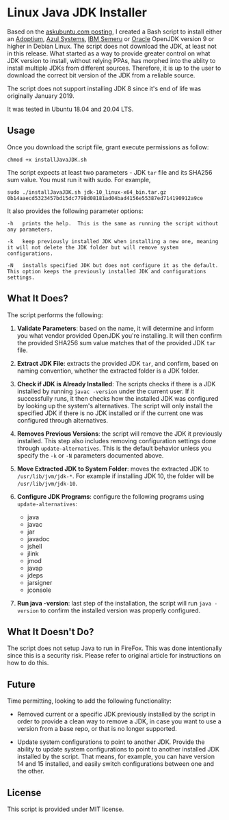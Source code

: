 
# Linux Java JDK Installer

Based on the [askubuntu.com posting](https://askubuntu.com/questions/56104/how-can-i-install-sun-oracles-proprietary-java-jdk-6-7-8-or-jre), I created a Bash script to install either an [Adoptium](https://adoptium.net/), [Azul Systems](https://www.azul.com/downloads/zulu-community/?architecture=x86-64-bit&package=jdk), [IBM Semeru](https://developer.ibm.com/languages/java/semeru-runtimes/downloads) or [Oracle](http://openjdk.java.net/) OpenJDK version 9 or higher in Debian Linux.  The script does not download the JDK, at least not in this release. What started as a way to provide greater control on what JDK version to install, without relying PPAs, has morphed into the ablity to install multiple JDKs from different sources.  Therefore, it is up to the user to download the correct bit version of the JDK from a reliable source.

The script does not support installing JDK 8 since it's end of life was originally January 2019.

It was tested in Ubuntu 18.04 and 20.04 LTS.

## Usage

Once you download the script file, grant execute permissions as follow:

    chmod +x installJavaJDK.sh

The script expects at least two parameters - JDK `tar` file and its SHA256 sum value.  You must run it with sudo.  For example,

    sudo ./installJavaJDK.sh jdk-10_linux-x64_bin.tar.gz 0b14aaecd5323457bd15dc7798d08181ad04bad4156e55387ed714190912a9ce

It also provides the following parameter options:

	-h   prints the help.  This is the same as running the script without any parameters.

	-k   keep previously installed JDK when installing a new one, meaning it will not delete the JDK folder but will remove system configurations.

	-N   installs specified JDK but does not configure it as the default.  This option keeps the previously installed JDK and configurations settings.

## What It Does?

The script performs the following:  

1. **Validate Parameters**: based on the name, it will determine and inform you what vendor provided OpenJDK you're installing.  It will then confirm the provided SHA256 sum value matches that of the provided JDK `tar` file.

2. **Extract JDK File**: extracts the provided JDK `tar`, and confirm, based on naming convention, whether the extracted folder is a JDK folder.

3. **Check if JDK is Already Installed**: The scripts checks if there is a JDK installed by running `javac -version` under the current user.  If it successfully runs, it then checks how the installed JDK was configured by looking up the system's alternatives.  The script will only install the specified JDK if there is no JDK installed or if the current one was configured through alternatives.

4. **Removes Previous Versions**: the script will remove the JDK it previously installed.  This step also includes removing configuration settings done through `update-alternatives`.  This is the default behavior unless you specify the `-k` or `-N` parameters documented above.

5. **Move Extracted JDK to System Folder**: moves the extracted JDK to `/usr/lib/jvm/jdk-*`.  For example if installing JDK 10, the folder will be `/usr/lib/jvm/jdk-10`.

6. **Configure JDK Programs**: configure the following programs using `update-alternatives`:

    * java
    * javac	
    * jar
    * javadoc
    * jshell
    * jlink
    * jmod
    * javap
    * jdeps
    * jarsigner
    * jconsole

7. **Run java -version**: last step of the installation, the script will run `java -version` to confirm the installed version was properly configured.

## What It Doesn't Do?

The script does not setup Java to run in FireFox.  This was done intentionally since this is a security risk.  Please refer to original article for instructions on how to do this.

## Future

Time permitting, looking to add the following functionality:

* Removed current or a specific JDK previously installed by the script in order to provide a clean way to remove a JDK, in case you want to use a version from a base repo, or that is no longer supported.

* Update system configurations to point to another JDK.  Provide the ability to update system configurations to point to another installed JDK installed by the script.  That means, for example, you can have version 14 and 15 installed, and easily switch configurations between one and the other.

## License

This script is provided under MIT license.



